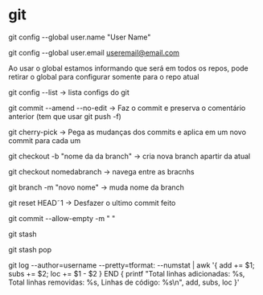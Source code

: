 # git

git config --global user.name "User Name"

git config --global user.email useremail@email.com

Ao usar o global estamos informando que será em todos os repos, pode retirar o global para configurar somente para o repo atual

git config --list -> lista configs do git

git commit --amend --no-edit -> Faz o commit e preserva o comentário anterior (tem que usar git push -f)

git cherry-pick -> Pega as mudanças dos commits e aplica em um novo commit para cada um

git checkout -b "nome da da branch" -> cria nova branch apartir da atual

git checkout nomedabranch -> navega entre as bracnhs

git branch -m "novo nome" -> muda nome da branch

git reset HEAD˜1 -> Desfazer o ultimo commit feito

git commit --allow-empty -m " "

git stash

git stash pop

git log --author=username --pretty=tformat: --numstat | awk '{ add += $1; subs += $2; loc += $1 - $2 } END { printf "Total linhas adicionadas: %s, Total linhas removidas: %s, Linhas de código: %s\n", add, subs, loc }'


